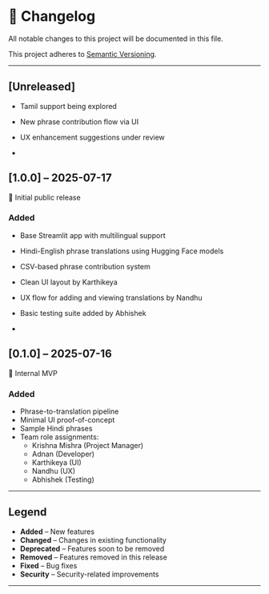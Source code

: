 # 📓 Changelog

All notable changes to this project will be documented in this file.

This project adheres to [Semantic Versioning](https://semver.org/).

---

## [Unreleased]
- Tamil support being explored
- New phrase contribution flow via UI
- UX enhancement suggestions under review

-

## [1.0.0] – 2025-07-17

🎉 Initial public release

### Added
- Base Streamlit app with multilingual support
- Hindi-English phrase translations using Hugging Face models
- CSV-based phrase contribution system
- Clean UI layout by Karthikeya
- UX flow for adding and viewing translations by Nandhu
- Basic testing suite added by Abhishek

-

## [0.1.0] – 2025-07-16

🚧 Internal MVP

### Added
- Phrase-to-translation pipeline
- Minimal UI proof-of-concept
- Sample Hindi phrases
- Team role assignments:
  - Krishna Mishra (Project Manager)
  - Adnan (Developer)
  - Karthikeya (UI)
  - Nandhu (UX)
  - Abhishek (Testing)

---

## Legend

- **Added** – New features
- **Changed** – Changes in existing functionality
- **Deprecated** – Features soon to be removed
- **Removed** – Features removed in this release
- **Fixed** – Bug fixes
- **Security** – Security-related improvements

---

